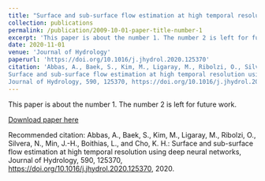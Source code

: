 ```yaml
---
title: "Surface and sub-surface flow estimation at high temporal resolution using deep neural networks"
collection: publications
permalink: /publication/2009-10-01-paper-title-number-1
excerpt: 'This paper is about the number 1. The number 2 is left for future work.'
date: 2020-11-01
venue: 'Journal of Hydrology'
paperurl: 'https://doi.org/10.1016/j.jhydrol.2020.125370'
citation: 'Abbas, A., Baek, S., Kim, M., Ligaray, M., Ribolzi, O., Silvera, N., Min, J.-H., Boithias, L., and Cho, K. H.: 
Surface and sub-surface flow estimation at high temporal resolution using deep neural networks, 
Journal of Hydrology, 590, 125370, https://doi.org/10.1016/j.jhydrol.2020.125370, 2020.'
---
```

This paper is about the number 1. The number 2 is left for future work.

[Download paper here](https://doi.org/10.1016/j.jhydrol.2020)

Recommended citation: Abbas, A., Baek, S., Kim, M., Ligaray, M., Ribolzi, O., Silvera, N., Min, J.-H., Boithias, L., and Cho, K. H.: Surface and sub-surface flow estimation at high temporal resolution using deep neural networks, Journal of Hydrology, 590, 125370, https://doi.org/10.1016/j.jhydrol.2020.125370, 2020.
